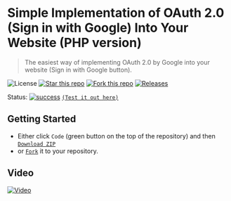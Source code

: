 # Simple Implementation of OAuth 2.0 (Sign in with Google) Into Your Website (PHP version)
> The easiest way of implementing OAuth 2.0 by Google into your website (Sign in with Google button).

![License](https://img.shields.io/npm/l/css-star-rating.svg) 
[![Star this repo](https://badgen.net/github/stars/blank-yt/Simple-Implementation-of-OAuth-2.0-Google-Sign-In-Into-Your-Website)](https://github.com/blank-yt/Simple-Implementation-of-OAuth-2.0-Google-Sign-In-Into-Your-Website/stargazers/)
[![Fork this repo](https://badgen.net/github/forks/blank-yt/Simple-Implementation-of-OAuth-2.0-Google-Sign-In-Into-Your-Website)](https://github.com/blank-yt/Simple-Implementation-of-OAuth-2.0-Google-Sign-In-Into-Your-Website/fork/)
[![Releases](https://img.shields.io/github/downloads/blank-yt/Simple-Implementation-of-OAuth-2.0-Google-Sign-In-Into-Your-Website/total.svg)](https://github.com/blank-yt/Simple-Implementation-of-OAuth-2.0-Google-Sign-In-Into-Your-Website/archive/refs/tags/Release.zip)

Status: [![success](https://user-images.githubusercontent.com/100468888/208658036-514215da-7838-44a9-8468-3a37e7e73b13.png)](https://playcs.eu/blank/714fd0cbde86a7f9ee603dd702ad3f67/) [`(Test it out here)`](https://playcs.eu/blank/714fd0cbde86a7f9ee603dd702ad3f67/)

## Getting Started
- Either click `Code` (green button on the top of the repository) and then [`Download ZIP`](https://github.com/blank-yt/Simple-Implementation-of-OAuth-2.0-Google-Sign-In-Into-Your-Website/archive/refs/tags/Release.zip)
- or [`Fork`](https://github.com/blank-yt/Simple-Implementation-of-OAuth-2.0-Google-Sign-In-Into-Your-Website/fork) it to your repository.

## Video
[![Video](https://img.youtube.com/vi/jlqv83Qfvig/0.jpg)](https://www.youtube.com/watch?v=jlqv83Qfvig)
